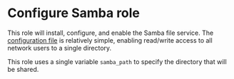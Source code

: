 # Configure Samba role

This role will install, configure, and enable the Samba file service. The [configuration file](./templates/smb.j2) is relatively simple, enabling read/write access to all network users to a single directory.

This role uses a single variable `samba_path` to specify the directory that will be shared.
